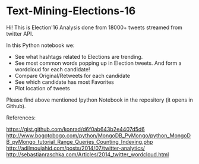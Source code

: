 # Text-Mining-Elections-16

Hi! This is Election'16 Analysis done from 18000+ tweets streamed from twitter API.

In this Python notebook we:
- See what hashtags related to Elections are trending.
- See most common words popping up in Election tweets. And form a wordcloud for each candidate!
- Compare Original/Retweets for each candidate
- See which candidate has most Favorites
- Plot location of tweets
 
Please find above mentioned Ipython Notebook in the repository (it opens in Github).


References:

https://gist.github.com/konrad/d6f0ab643b2e4407d5d6
http://www.bogotobogo.com/python/MongoDB_PyMongo/python_MongoDB_pyMongo_tutorial_Range_Queries_Counting_Indexing.php
http://adilmoujahid.com/posts/2014/07/twitter-analytics/
http://sebastianraschka.com/Articles/2014_twitter_wordcloud.html
